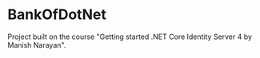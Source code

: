# BankOfDotNet
Project built on the course "Getting started .NET Core Identity Server 4 by Manish Narayan".
